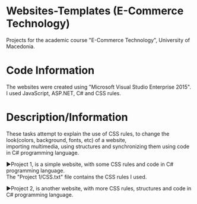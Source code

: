 # Websites-Templates (E-Commerce Technology)

Projects for the academic course "E-Commerce Technology", University of Macedonia.

# Code Information

The websites were created using "Microsoft Visual Studio Enterprise 2015". I used JavaScript, ASP.NET, C# and CSS rules.

# Description/Information

These tasks attempt to explain the use of CSS rules, to change the look(colors, background, fonts, etc) of a website,                 
importing multimedia, using structures and synchronizing them using code in C# programming language.                                     

►Project 1, is a simple website, with some CSS rules and code in C# programming language.                                             
 The "Project 1/CSS.txt" file contains the CSS rules I used.

►Project 2, is another website, with more CSS rules, structures and code in C# programming language.                                                    
